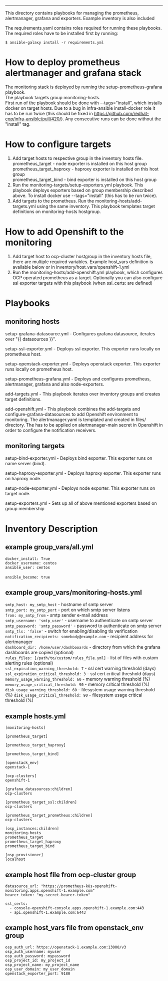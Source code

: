 ---
This directory contains playbooks for managing the prometheus, alertmanager, grafana and exporters. Example inventory is also included

The requirements.yaml contains roles required for running these playbooks. The required roles have to be installed first by running:

```
$ ansible-galaxy install -r requirements.yml
```

How to deploy prometheus alertmanager and grafana stack
=======================================================

The monitoring stack is deployed by running the setup-prometheus-grafana playbook. <br /> 
The playbook targets group monitoring-hosts. <br />
First run of the playbook should be done with --tags="install", which installs docker on target hosts. Due to a bug in infra-ansible install-docker role it has to be run twice (this should be fixed in https://github.com/redhat-cop/infra-ansible/pull/420/). Any consecutive runs can be done without the "install" tag. <br />

How to configure targets
========================

1. Add target hosts to respective group in the inventory hosts file. <br />
prometheus_target - node exporter is installed on this host group <br />
prometheus_target_haproxy - haproxy exporter is installed on this host group <br />
prometheus_target_bind - bind exporter is installed on this host group <br />
2. Run the monitoring-targets/setup-exporters.yml playbook. This playbook deploys exporters based on group membership described above. To install docker use --tags="install" (this has to be run twice). <br />
3. Add targets to the prometheus. Run the monitoring-hosts/add-targets.yml using the same inventory. This playbook templates target definitions on monitoring-hosts hostgroup. <br />


How to add Openshift to the monitoring
======================================

1. Add target host to ocp-cluster hostgroup in the inventory hosts file, there are multiple required variables. Example host_vars definition is available below or in inventory/host_vars/openshift-1.yml <br />
2. Run the monitoring-hosts/add-openshift.yml playbook, which configures OCP operated prometheus as a target. Optionally you can also configure ssl exporter targets with this playbook (when ssl_certs: are defined) <br />



Playbooks
=========

## monitoring hosts

setup-grafana-datasource.yml - Configures grafana datasource, iterates over "{{ datasources }}".

setup-ssl-exporter.yml - Deploys ssl exporter. This exporter runs locally on prometheus host.  

setup-openstack-exporter.yml - Deploys openstack exporter. This exporter runs locally on prometheus host.

setup-prometheus-grafana.yml - Deploys and configures prometheus, alertmanager, grafana and also node-exporters. 

add-targets.yml - This playbook iterates over inventory groups and creates target definitions. 

add-openshift.yml - This playbook combines the add-targets and configure-grafana-datasources to add Openshift environment to monitoring. The alertmanager.yaml is templated and created in files/ directory. The has to be applied on alertmanager-main secret in Openshift in order to configure the notification receivers.

## monitoring targets

setup-bind-exporter.yml - Deploys bind exporter. This exporter runs on name server (bind).

setup-haproxy-exporter.yml - Deploys haproxy exporter. This exporter runs on haproxy node.

setup-node-exporter.yml - Deploys node exporter. This exporter runs on target node.

setup-exporters.yml - Sets up all of above mentioned exporters based on group membership


Inventory Description
=====================

## example group_vars/all.yml 

`docker_install: True` <br />
`docker_username: centos` <br />
`ansible_user: centos` <br />  
`ansible_become: true` <br />

## example group_vars/monitoring-hosts.yml
`smtp_host: my_smtp_host` - hostname of smtp server <br />
`smtp_port: my_smtp_port` - port on which smtp server listens <br />
`from: my_smtp_from` - smtp sender e-mail address <br />
`smtp_username: 'smtp_user'` - username to authenticate on smtp server <br />
`smtp_password: 'smtp_password'` - password to authenticate on smtp server <br />
`smtp_tls: 'false'` - switch for enabling/disabling tls verification <br />
`notification_recipients: somebody@example.com` - recipient address for alertmanager <br />
`dashboard_dir: /home/user/dashbooards` - directory from which the grafana dashboards are copied (optional) <br />
`rules_files: [/path/to/custom/rules_file.yml]` - list of files with custom alerting rules (optional) <br />
`ssl_expiration_warning_threshold: 7` - ssl cert warning threshold (days)
`ssl_expiration_critical_threshold: 3` - ssl cert critical threshold (days)
`memory_usage_warning_threshold: 60` - memory warning threshold (%)
`memory_usage_critical_threshold: 90` - memory critical threshold (%)
`disk_usage_warning_threshold: 60` - filesystem usage warning threshold (%)
`disk_usage_critical_threshold: 90` - filesystem usage critical threshold (%)





## example hosts.yml
```
[monitoring-hosts]

[prometheus_target]

[prometheus_target_haproxy]

[prometheus_target_bind]

[openstack_env]
openstack-1

[ocp-clusters]
openshift-1

[grafana_datasources:children]
ocp-clusters

[prometheus_target_ssl:children]
ocp-clusters

[prometheus_target_prometheus:children]
ocp-clusters

[osp_instances:children]
monitoring-hosts
prometheus_target
prometheus_target_haproxy
prometheus_target_bind

[osp-provisioner]
localhost
```

## example host file from ocp-cluster group
```
datasource_url: "https://prometheus-k8s-openshift-monitoring.apps.openshift-1.example.com"
bearer_token: "my-secret-bearer-token"

ssl_certs:
  - console-openshift-console.apps.openshift-1.example.com:443
  - api.openshift-1.example.com:6443
```

## example host_vars file from openstack_env group
```
osp_auth_url: https://openstack-1.example.com:13000/v3
osp_auth_username: myuser
osp_auth_password: mypassword
osp_project_id: my_project_id
osp_project_name: my_project_name
osp_user_domain: my_user_domain
openstack_exporter_port: 9180
```
